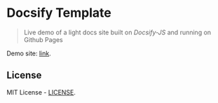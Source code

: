 # Docsify Template
> Live demo of a light docs site built on _Docsify-JS_ and running on Github Pages

Demo site: [link](https://michaelcurrin.github.io/docsify-template/#/).

## License

MIT License - [LICENSE](/LICENSE).
